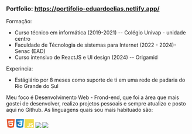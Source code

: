 ### Portfolio: https://portifolio-eduardoelias.netlify.app/

Formação:
- Curso técnico em informática (2019-2021) -- Colégio Univap - unidade centro
- Faculdade de Técnologia de sistemas para Internet (2022 - 2024)-  Senac (EAD)
- Curso intensivo de ReactJS e UI design (2024) -- Origamid

Experincia:
- Estágiário por 8 meses como suporte de ti em uma rede de padaria do Rio Grande do Sul

Meu foco é Desenvolvimento Web - Frond-end, que foi a área que mais gostei de desenvolver, realizo projetos pessoais e sempre atualizo e posto aqui no Github. As linguagens quais sou mais habituado são:<br><br>
<img width="5%" src="https://raw.githubusercontent.com/devicons/devicon/master/icons/html5/html5-original.svg"><img width="5%" src="https://raw.githubusercontent.com/devicons/devicon/master/icons/css3/css3-original.svg"><img width="5%" src="https://raw.githubusercontent.com/devicons/devicon/master/icons/javascript/javascript-plain.svg"> <img width="5%" src="https://encrypted-tbn0.gstatic.com/images?q=tbn:ANd9GcTXWDt5XmFhzjVTL9nNutcGaRFTIHJArLuc-pmCuyYiuxVl7RWW3xasxSiSN8w3iE8nSPE&usqp=CAU"> <img width="5%" src="https://cdn.iconscout.com/icon/free/png-256/free-react-logo-icon-download-in-svg-png-gif-file-formats--company-brand-world-logos-vol-4-pack-icons-282599.png">





<!--
**EduardoEliasFdeLima/EduardoEliasFdeLima** is a ✨ _special_ ✨ repository because its `README.md` (this file) appears on your GitHub profile.

Here are some ideas to get you started:

- 🔭 I’m currently working on ...
- 🌱 I’m currently learning ...
- 👯 I’m looking to collaborate on ...
- 🤔 I’m looking for help with ...
- 💬 Ask me about ...
- 📫 How to reach me: ...
- 😄 Pronouns: ...
- ⚡ Fun fact: ...
-->
